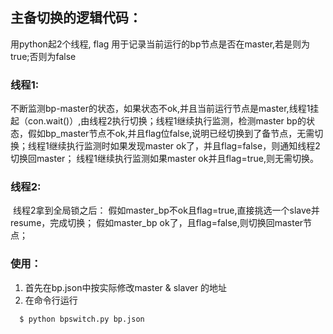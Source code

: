 ## 主备切换的逻辑代码：
用python起2个线程,
flag  用于记录当前运行的bp节点是否在master,若是则为true;否则为false

### 线程1:
​	不断监测bp-master的状态，如果状态不ok,并且当前运行节点是master,线程1挂起（con.wait()）,由线程2执行切换；
​	线程1继续执行监测，检测master bp的状态，假如bp_master节点不ok,并且flag位false,说明已经切换到了备节点，无需切换；
​	线程1继续执行监测时如果发现master ok了，并且flag=false，则通知线程2切换回master；
​	线程1继续执行监测如果master ok并且flag=true,则无需切换。
​

### 线程2:
​	线程2拿到全局锁之后：
​        假如master_bp不ok且flag=true,直接挑选一个slave并resume，完成切换；
​        假如master_bp ok了，且flag=false,则切换回master节点；
​
### 使用：

1. 首先在bp.json中按实际修改master & slaver 的地址
2. 在命令行运行
  ```
	$ python bpswitch.py bp.json 
  ```